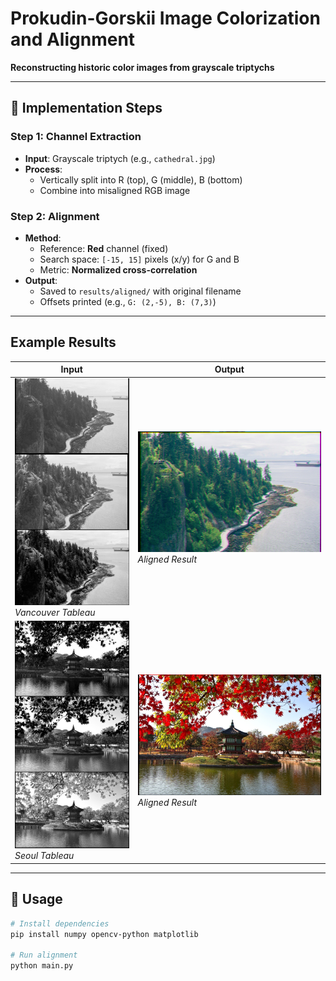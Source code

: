 # Prokudin-Gorskii Image Colorization and Alignment  
**Reconstructing historic color images from grayscale triptychs** 

---

## 🔧 Implementation Steps  

### Step 1: Channel Extraction  
- **Input**: Grayscale triptych (e.g., `cathedral.jpg`)  
- **Process**:  
  - Vertically split into R (top), G (middle), B (bottom)  
  - Combine into misaligned RGB image  

### Step 2: Alignment  
- **Method**:  
  - Reference: **Red** channel (fixed)  
  - Search space: `[-15, 15]` pixels (x/y) for G and B  
  - Metric: **Normalized cross-correlation**  
- **Output**:  
  - Saved to `results/aligned/` with original filename  
  - Offsets printed (e.g., `G: (2,-5), B: (7,3)`)  

---

## Example Results

| Input | Output |
|-------|--------|
| ![Input Image](./prokudin-gorskii/vancouver_tableau.jpg) <br> *Vancouver Tableau* | ![Output Image](./results/aligned/vancouver_tableau.jpg) <br> *Aligned Result* |
| ![Input Image](./prokudin-gorskii/seoul_tableau.jpg) <br> *Seoul Tableau* | ![Output Image](./results/aligned/seoul_tableau.jpg) <br> *Aligned Result* |


---

## 🚀 Usage  
```bash
# Install dependencies
pip install numpy opencv-python matplotlib

# Run alignment
python main.py 